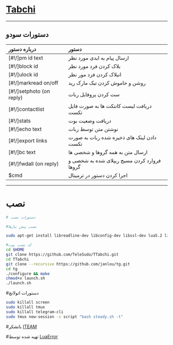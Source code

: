 # [Tabchi](https://telegram.me/LuaError)
* * *

## دستورات سودو

| درباره دستور | دستور |
|:--------|:-------------------------------------------|
| [#!/]pm id text | ارسال پیام به ایدی مورد نظر |
| [#!/]block id | بلاک کردن فرد مورد نظر |
| [#!/]ulock id | انبلاک کردن فرد مور نظر |
| [#!/]markread on/off | روشن و خاموش کردن تیک مارک رید |
| [#!/]setphoto (on reply) | ست کردن پروفایل ربات |
| [#!/]contactlist | دریافت لیست کانتکت ها به صورت فایل تکست |
| [#!/]stats | دریافت وضعیت بوت |
| [#!/]echo text | نوشتن متن توسط ربات |
| [#!/]export links | دادن لینک های ذخیره شده ربات به صورت تکست |
| [#!/]bc text | ارسال متن به همه گروها و شخصی ها |
| [#!/]fwdall (on reply) | فروارد کردن مسیج ریپلای شده به شخصی و گروها |
| $cmd | اجرا کردن دستور در ترمینال |

* * *

# نصب

```sh
# دستورات نصب

#نصب پیش نیازها

sudo apt-get install libreadline-dev libconfig-dev libssl-dev lua5.2 liblua5.2-dev lua-socket lua-sec lua-expat libevent-dev make unzip git redis-server autoconf g++ libjansson-dev libpython-dev expat libexpat1-dev

#کد نصب بوت
cd $HOME
git clone https://github.com/TeleSudo/TTabchi.git
cd TTabchi
git clone --recursive https://github.com/janlou/tg.git
cd tg
./configure && make
chmod+x launch.sh
./launch.sh

```

#دستورات اتولانچ
```sh
sudo killall screen
sudo killall tmux
sudo killall telegram-cli
sudo tmux new-session -s script "bash steady.sh -t"
```

#باتشکر
[ITEAM](https://telegram.me/iTeam_ir)

#تهیه شده توسط
[LuaError](https://telegram.me/LuaError)
